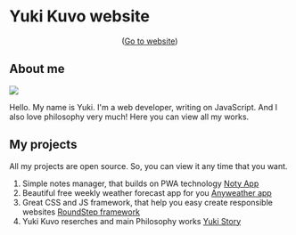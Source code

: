 # Yuki Kuvo website
<p align="center">(<a href="https://yuki-story.github.io/main/">Go to website</a>)</p>

## About me
<img src="https://raw.githubusercontent.com/Yuki-Story/images/main/Yuki%20Kuvo.jpg" heigh="50px">

Hello. My name is Yuki. I'm a web developer, writing on JavaScript. And I also love philosophy very much! Here you can view all my works.

## My projects
All my projects are open source. So, you can view it any time that you want.

1. Simple notes manager, that builds on PWA technology
[Noty App](https://yukikuvo.github.io/noty/pwa/index.html)
2. Beautiful free weekly weather forecast app for you
[Anyweather app](https://yukikuvo.github.io/anyweather/)
3. Great CSS and JS framework, that help you easy create responsible websites
[RoundStep framework](https://github.com/RoundStep/roundstep-framework)
4. Yuki Kuvo reserches and main Philosophy works
[Yuki Story](https://github.com/Yuki-Story)
